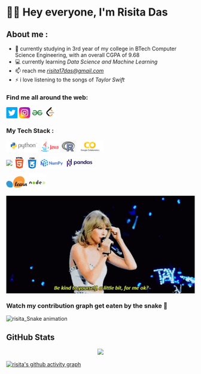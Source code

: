<h1> 🙋‍♀️ Hey everyone, I'm Risita Das </h1>



## About me :

- 🌱 currently studying in 3rd year of my college in BTech Computer Science Engineering, with an overall CGPA of 9.68
- 💻 currently learning *Data Science and Machine Learning*
- 📫 reach me *risita17das@gmail.com*
- ⚡ i love listening to the songs of *Taylor Swift* 



### Find me all around the web:

<p align="left">
<a href="https://twitter.com/hazelnut_nuts" target="blank"><img align="center" src="https://github.com/risitadas/risitadas/blob/main/socials/twitter.png" title = "Twitter" alt="" height="30" /></a>
<!--<a href="http://linkedin.com/in/" target="blank"><img align="center" src="https://github.com.png" alt="" height="30" /></a> -->
<a href="https://www.instagram.com/xoxoz.exe/" target="blank"><img align="center" src="https://github.com/risitadas/risitadas/blob/main/socials/instagram.png" title = "Instagram" alt="" height="30" /></a>
<a href="https://auth.geeksforgeeks.org/user/risita17das/practice" target="blank"><img align="center" src="https://github.com/risitadas/risitadas/blob/main/socials/geeksforgeeks.png" title = "GeeksforGeeks" alt="" height="30" /></a>
<a href="https://leetcode.com/profile/account/" target="blank"><img align="center" src="https://github.com/risitadas/risitadas/blob/main/socials/leetcode.png" title = "LeetCode" alt="" height="30" /></a> 
  
</p>

### My Tech Stack : 
<a href=" " target="blank"><img align="center" src="https://github.com/risitadas/risitadas/blob/main/tech-stack/python.png" height="30" /></a> 
<a href=" " target="blank"><img align="center" src="https://github.com/risitadas/risitadas/blob/main/tech-stack/java.png" height="30" /></a>
<a href=" " target="blank"><img align="center" src="https://github.com/risitadas/risitadas/blob/main/tech-stack/r.png" height="30" /></a>
<a href=" " target="blank"><img align="center" src="https://github.com/risitadas/risitadas/blob/main/tech-stack/colab.png" height="30" /></a> 
<!-- <a href=" " target="blank"><img align="center" src="https://github.com/risitadas/risitadas/blob/main/tech-stack/git.png" height="30" /></a> -->
<a href=" " target="blank"><img align="center" src="https://cdn-icons-png.flaticon.com/512/779/779088.png" height="30" /></a>
<a href=" " target="blank"><img align="center" src="https://github.com/risitadas/risitadas/blob/main/tech-stack/html.png" height="30" /></a>
<a href=" " target="blank"><img align="center" src="https://github.com/risitadas/risitadas/blob/main/tech-stack/css.png" height="30" /></a>
<a href=" " target="blank"><img align="center" src="https://github.com/risitadas/risitadas/blob/main/tech-stack/numpy.png" height="30" /></a>
<a href=" " target="blank"><img align="center" src="https://github.com/risitadas/risitadas/blob/main/tech-stack/pandas.png" height="30" /></a>
<!--<a href=" " target="blank"><img align="center" src="https://github.com/risitadas/risitadas/blob/main/tech-stack/matplotlib.jpg" height="30" /></a> -->
<!-- <a href=" " target="blank"><img align="center" src="https://github.com/risitadas/risitadas/blob/main/tech-stack/seaborn.png" height="30" /></a> -->
<a href=" " target="blank"><img align="center" src="https://github.com/risitadas/risitadas/blob/main/tech-stack/scikit-learn.png" height="30" /></a>
<a href=" " target="blank"><img align="center" src="https://github.com/risitadas/risitadas/blob/main/tech-stack/nodejs.png" height="45" /></a>



<!--

### I'm listening to :


### Some Fun Facts about me :



-->



<div align="center">
<img hight="300" width="700" alt="GIF" align="center" src="https://github.com/risitadas/risitadas/blob/main/assets/swiftie-taylor-swift.gif">
</div>


### Watch my contribution graph get eaten by the snake 🐍

![risita_Snake animation](https://github.com/risitadas/risitadas/blob/output/github-contribution-grid-snake.svg)


## GitHub Stats

<!--<img src="https://github-readme-stats.vercel.app/api?username=risitadas&show_icons=true&include_all_commits=true&count_private=true&theme=jolly&layout=compact" alt="GitHub Stats for risitadas" width="700">   -->

<div align="center">
<img src="https://github-readme-streak-stats.herokuapp.com/?user=risitadas&theme=jolly" width="630">
</div>

[![risita's github activity graph](https://activity-graph.herokuapp.com/graph?username=risitadas&theme=halloween)](https://github.com/risitadas/github-readme-activity-graph)

